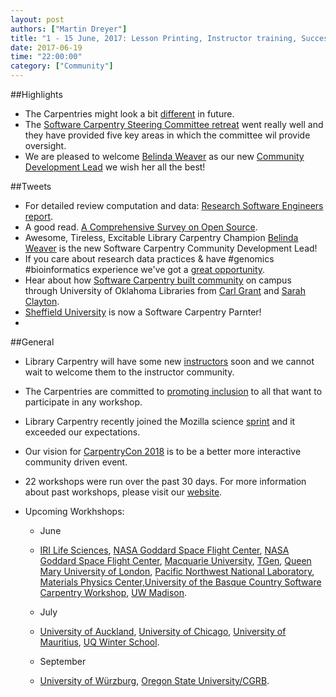 ```yaml
---
layout: post
authors: ["Martin Dreyer"]
title: "1 - 15 June, 2017: Lesson Printing, Instructor training, Successes of the Carpentries."
date: 2017-06-19
time: "22:00:00"
category: ["Community"]
---
```


##Highlights
* The Carpentries might look a bit [different]({{site.baseurl}}/blog/2017/05/may-cc-report.html) in future.
* The [Software Carpentry Steering Committee retreat]({{site.baseurl}}/blog/2017/05/SteeringCommitteeRetreat.html) went really well and they have provided five key areas in which the committee wil provide oversight.
* We are pleased to welcome [Belinda Weaver](https://twitter.com/cloudaus) as our new [Community Development Lead]({{site.baseurl}}/blog/2017/06/weaver_cdl.html) we wish her all the best!

##Tweets
* For detailed review computation and data: [Research Software Engineers report](https://zenodo.org/record/495360#.WUehcWiGOUk).
* A good read. [A Comprehensive Survey on Open Source](http://opensourcesurvey.org/2017/).
* Awesome, Tireless, Excitable Library Carpentry Champion [Belinda Weaver](https://twitter.com/cloudaus) is the new Software Carpentry Community Development Lead!
* If you care about research data practices & have #genomics #bioinformatics experience we've got a [great opportunity](https://jobs.csiro.au/job/Canberra%2C-ACT-Agricultural-Genome-Informatician/409713200/). 
* Hear about how [Software Carpentry built community](https://www.youtube.com/watch?v=mCjlgzOm6k8&feature=youtu.be) on campus through University of Oklahoma Libraries from [Carl Grant](https://twitter.com/carl_grant) and [Sarah Clayton](https://twitter.com/sclayton29).
* [Sheffield University](https://twitter.com/sheffielduni) is now a Software Carpentry Parnter!
* 

##General
* Library Carpentry will have some new [instructors]({{site.baseurl}}/blog/2017/05/lc-Portland-Boston.html) soon and we cannot wait to welcome them to the instructor community.
* The Carpentries are committed to [promoting inclusion]({{site,baseurl}}/blog/2017/06/workshop-access.html) to all that want to participate in any workshop.
* Library Carpentry recently joined the Mozilla science [sprint]({{site.baseurl}}/blog/2017/06/lc-sprint.html) and it exceeded our expectations.
* Our vision for [CarpentryCon 2018]({{site.bnaseurl}}/blog/2017/06/carpentrycon-update.html) is to be a better more interactive community driven event.
 

* 22 workshops were run over the past 30 days. For more information about past workshops, please visit our [website]({{site.baseurl}}/workshops/past/). 
* Upcoming Workhshops:

  * June
  * [IRI Life Sciences](https://tobyhodges.github.io/2017-06-19-berlin/), [NASA Goddard Space Flight Center](https://devasenainupakutika.github.io/2017-06-19-rm2/), [NASA Goddard Space Flight Center](https://jdcorless.github.io/2017-06-19-nasa-rm1/), [Macquarie University](https://weaverbel.github.io/2017-06-19-sydney-ttt/), [TGen](https://erdavenport.github.io/2017-06-19-tgen/), [Queen Mary University of London](https://anenadic.github.io/2017-06-21-qmul/), [Pacific Northwest National Laboratory](https://djinnome.github.io/2017-06-26-pnnl/), [Materials Physics Center,University of the Basque Country Software Carpentry Workshop](http://iamc.eu/2017-06-28-cfmehu/), [UW Madison](https://uw-madison-aci.github.io/2017-06-28-uwmadison-swc/).
  
  * July
  * [University of Auckland](https://uoa-eresearch.github.io/UoA-SWC/), [University of Chicago](https://rcc-uchicago.github.io/2017-07-11-uchicago/), [University of Mauritius](https://chpc-carpentry.github.io/2017-07-19-Mauritius/), [UQ Winter School](https://bio-swc-bne.github.io/2017-07-10-uqws/).


  * September
  * [University of Würzburg](https://swcarpentry-wuerzburg.github.io/2017-09-04-wuerzburg/), [Oregon State University/CGRB](https://oneilsh.github.io/2017-09-14-osucgrb/).
